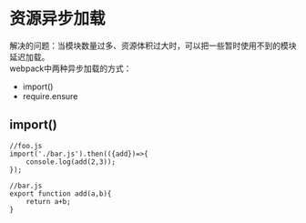 # 资源异步加载
解决的问题：当模块数量过多、资源体积过大时，可以把一些暂时使用不到的模块延迟加载。   
webpack中两种异步加载的方式：  
- import()
- require.ensure
## import()
```
//foo.js
import('./bar.js').then(({add})=>{
    console.log(add(2,3));
});

//bar.js
export function add(a,b){
    return a+b;
}
```